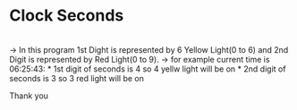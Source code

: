 # Clock Seconds
<br>
-> In this program 1st Dight is represented by 6 Yellow Light(0 to 6) and 2nd Digit is represented by Red Light(0 to 9).
-> for example current time is 06:25:43:
  * 1st digit of seconds is 4 so 4 yellw light will be on
  * 2nd digit of seconds is 3 so 3 red light will be on
    
Thank you    
